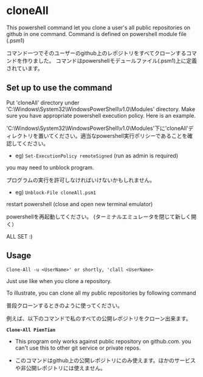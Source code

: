 # cloneAll
This powershell command let you clone a user's all public repositories on github in one command.
Command is defined on powershell module file (.psm1)

コマンド一つでそのユーザーのgithub上のレポジトリをすべてクローンするコマンドを作りました。
コマンドはpowershellモデュールファイル(.psm1)上に定義されています。


## Set up to use the command
Put 'cloneAll' directory under 'C:\Windows\System32\WindowsPowerShell\v1.0\Modules' directory. Make sure you have appropriate powershell execution policy. Here is an example.

'C:\Windows\System32\WindowsPowerShell\v1.0\Modules'下に'cloneAll'ディレクトリを置いてください。適当なpowershell実行ポリシーであることを確認してください。

* eg)
`Set-ExecutionPolicy remoteSigned`   (run as admin is required)

you may need to unblock program.

プログラムの実行を許可しなければいけないかもしれません。

* eg)
`Unblock-File cloneAll.psm1`

restart powershell (close and open new terminal emulator)

powershellを再起動してください。 (ターミナルエミュレータを閉じて新しく開く）

ALL SET :)
## Usage
`Clone-All -u <UserName>' or shortly, 'clall <UserName>`

Just use like when you clone a repository.

To illustrate, you can clone all my public repositories by following command

普段クローンするときのように使ってください。

例えば、以下のコマンドで私のすべての公開レポジトリをクローン出来ます。

**`Clone-All PienTian`**


* This program only works against public repository on github.com. you can't use this to other git service or private repos. 

* このコマンドはgithub上の公開レポジトリにのみ使えます。ほかのサービスや非公開レポジトリには使えません。
